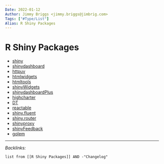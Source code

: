 ```yaml
---
Date: 2022-01-12
Author: Jimmy Briggs <jimmy.briggs@jimbrig.com>
Tags: ["#Type/List"]
Alias: R Shiny Packages
---
```


# R Shiny Packages

- [shiny]()
- [shinydashboard]()
- [httpuv]()
- [htmlwidgets]()
- [htmltools]()
- [shinyWidgets]()
- [shinydashboardPlus]()
- [highcharter]()
- [DT]()
- [reactable]()
- [shiny.fluent]()
- [shiny.router]()
- [shinyproxy]()
- [shinyFeedback]()
- [golem]()



***

*Backlinks:*

```dataview
list from [[R Shiny Packages]] AND -"Changelog"
```